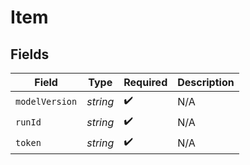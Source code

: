 # Item


## Fields

| Field              | Type               | Required           | Description        |
| ------------------ | ------------------ | ------------------ | ------------------ |
| `modelVersion`     | *string*           | :heavy_check_mark: | N/A                |
| `runId`            | *string*           | :heavy_check_mark: | N/A                |
| `token`            | *string*           | :heavy_check_mark: | N/A                |